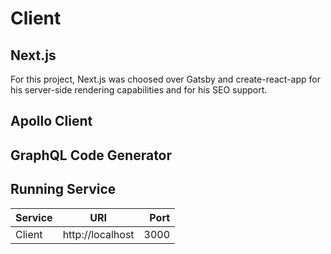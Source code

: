 # Client

## Next.js

For this project, Next.js was choosed over Gatsby and create-react-app for his server-side rendering capabilities and for his SEO support.

## Apollo Client

## GraphQL Code Generator

## Running Service

| Service |       URI        | Port |
| :------ | :--------------: | ---: |
| Client  | http://localhost | 3000 |
